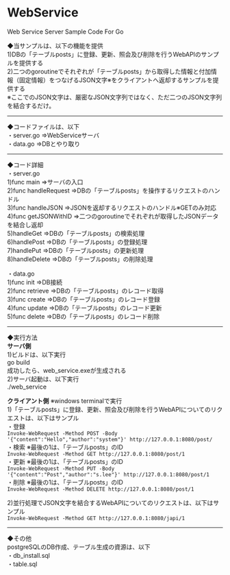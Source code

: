 # WebService
Web Service Server Sample Code For Go

◆当サンプルは、以下の機能を提供  
1)DBの「テーブルposts」に登録、更新、照会及び削除を行うWebAPIのサンプルを提供する  
2)二つのgoroutineでそれぞれが「テーブルposts」から取得した情報と付加情報（固定情報）をつなげるJSON文字※をクライアントへ返却するサンプルを提供する  
※ここでのJSON文字は、厳密なJSON文字列ではなく、ただ二つのJSON文字列を結合するだけ。
***
◆コードファイルは、以下  
・server.go                      =>WebServiceサーバ  
・data.go                        =>DBとやり取り  
***
◆コード詳細  
・server.go  
  1)func main                   =>サーバの入口  
  2)func handleRequest          =>DBの「テーブルposts」を操作するリクエストのハンドル  
  3)func handleJSON             =>JSONを返却するリクエストのハンドル※GETのみ対応  
  4)func getJSONWithID          =>二つのgoroutineでそれぞれが取得したJSONデータを結合し返却  
  5)handleGet                   =>DBの「テーブルposts」の検索処理  
  6)handlePost                  =>DBの「テーブルposts」の登録処理  
  7)handlePut                   =>DBの「テーブルposts」の更新処理  
  8)handleDelete                =>DBの「テーブルposts」の削除処理  
  
・data.go  
  1)func init                   =>DB接続  
  2)func retrieve               =>DBの「テーブルposts」のレコード取得  
  3)func create                 =>DBの「テーブルposts」のレコード登録  
  4)func update                 =>DBの「テーブルposts」のレコード更新  
  5)func delete                 =>DBの「テーブルposts」のレコード削除  
***
◆実行方法  
**サーバ側**  
1)ビルドは、以下実行  
  go build  
  成功したら、web_service.exeが生成される  
2)サーバ起動は、以下実行  
  ./web_service  

**クライアント側** ※windows terminalで実行  
1)「テーブルposts」に登録、更新、照会及び削除を行うWebAPIについてのリクエストは、以下はサンプル  
   ・登録  
     `Invoke-WebRequest -Method POST -Body '{"content":"Hello","author":"system"}' http://127.0.0.1:8080/post/`      
   ・検索   ※最後の1は、「テーブルposts」のID  
     `Invoke-WebRequest -Method GET http://127.0.0.1:8080/post/1`  
   ・更新   ※最後の1は、「テーブルposts」のID  
     `Invoke-WebRequest -Method PUT -Body '{"content":"Post","author":"s.lee"}' http://127.0.0.1:8080/post/1`  
   ・削除   ※最後の1は、「テーブルposts」のID  
     `Invoke-WebRequest -Method DELETE http://127.0.0.1:8080/post/1`  
 
 2)並行処理でJSON文字を結合するWebAPIについてのリクエストは、以下はサンプル  
   `Invoke-WebRequest -Method GET http://127.0.0.1:8080/japi/1`  
***
◆その他  
postgreSQLのDB作成、テーブル生成の資源は、以下  
・db_install.sql  
・table.sql  
 
   
